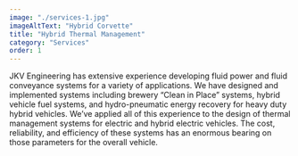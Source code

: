 ```yaml
---
image: "./services-1.jpg"
imageAltText: "Hybrid Corvette"
title: "Hybrid Thermal Management"
category: "Services"
order: 1
---
```


JKV Engineering has extensive experience developing fluid power and fluid conveyance systems for a variety of applications. We have designed and implemented systems including brewery “Clean in Place” systems, hybrid vehicle fuel systems, and hydro-pneumatic energy recovery for heavy duty hybrid vehicles. We’ve applied all of this experience to the design of thermal management systems for electric and hybrid electric vehicles. The cost, reliability, and efficiency of these systems has an enormous bearing on those parameters for the overall vehicle.
